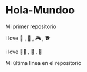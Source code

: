 # Hola-Mundoo

Mi primer repositorio

i love :hamburger: , :cinema: , :video_game: , :dog2:

i love :woman_playing_handball: , :cold_face: , :musical_note:

Mi última linea en el repositorio
